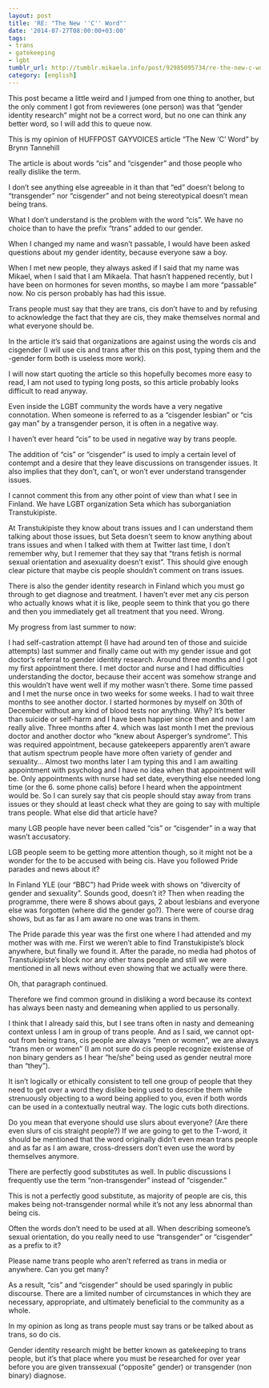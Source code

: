 ```yaml
---
layout: post
title: 'RE: "The New ''C'' Word"'
date: '2014-07-27T08:00:00+03:00'
tags:
- trans
- gatekeeping
- lgbt
tumblr_url: http://tumblr.mikaela.info/post/92985095734/re-the-new-c-word
category: [english]
---
```

This post became a little weird and I jumped from one thing to another, but the only comment I got from revieweres (one person) was that “gender identity research” might not be a correct word, but no one can think any better word, so I will add this to queue now.

This is my opinion of HUFFPOST GAYVOICES article “The New ‘C’ Word” by Brynn Tannehill

The article is about words “cis” and “cisgender” and those people who really dislike the term.

I don’t see anything else agreeable in it than that “ed” doesn’t belong to “transgender” nor “cisgender” and not being stereotypical doesn’t mean being trans.

What I don’t understand is the problem with the word “cis”. We have no choice than to have the prefix “trans” added to our gender.

When I changed my name and wasn’t passable, I would have been asked questions about my gender identity, because everyone saw a boy.

When I met new people, they always asked if I said that my name was Mikael, when I said that I am Mikaela. That hasn’t happened recently, but I have been on hormones for seven months, so maybe I am more “passable” now. No cis person probably has had this issue.

Trans people must say that they are trans, cis don’t have to and by refusing to acknowledge the fact that they are cis, they make themselves normal and what everyone should be.

In the article it’s said that organizations are against using the words cis and cisgender (I will use cis and trans after this on this post, typing them and the -gender form both is useless more work).

I will now start quoting the article so this hopefully becomes more easy to read, I am not used to typing long posts, so this article probably looks difficult to read anyway.


  Even inside the LGBT community the words have a very negative connotation. When someone is referred to as a “cisgender lesbian” or “cis gay man” by a transgender person, it is often in a negative way.


I haven’t ever heard “cis” to be used in negative way by trans people.


  The addition of “cis” or “cisgender” is used to imply a certain level of contempt and a desire that they leave discussions on transgender issues. It also implies that they don’t, can’t, or won’t ever understand transgender issues.


I cannot comment this from any other point of view than what I see in Finland. We have LGBT organization Seta which has suborganiation Transtukipiste.

At Transtukipiste they know about trans issues and I can understand them talking about those issues, but Seta doesn’t seem to know anything about trans issues and when I talked with them at Twitter last time, I don’t remember why, but I rememer that they say that “trans fetish is normal sexual orientation and asexuality doesn’t exist”. This should give enough clear picture that maybe cis people shouldn’t comment on trans  issues.

There is also the gender identity research in Finland which you must go through to get diagnose and treatment. I haven’t ever met any cis person who actually knows what it is like, people seem to think that you go there and then you immediately get all treatment that you need. Wrong.

My progress from last summer to now:

I had self-castration attempt (I have had around ten of those and suicide attempts) last summer and finally came out with my gender issue and got doctor’s referral to gender identity research.
Around three months and I got my first appointment there. I met doctor and nurse and I had difficulties understanding the doctor, because their accent was somehow strange and this wouldn’t have went well if my mother wasn’t there.
Some time passed and I met the nurse once in two weeks for some weeks.
I had to wait three months to see another doctor.
I started hormones by myself on 30th of December without any kind of blood tests nor anything. Why? It’s better than suicide or self-harm and I have been happier since then and now I am really alive.
Three months after 4. which was last month I met the previous doctor and another doctor who “knew about Asperger’s syndrome”. This was required appointment, because gatekeepers apparently aren’t aware that autism spectrum people have more often variety of gender and sexuality…
Almost two months later I am typing this and I am awaiting appointment with psycholog and I have no idea when that appointment will be. Only appointments with nurse had set date, everything else needed long time (or the 6. some phone calls) before I heard when the appointment would be.
So I can surely say that cis people should stay away from trans issues or they should at least check what they are going to say with multiple trans people. What else did that article have?


  many LGB people have never been called “cis” or “cisgender” in a way that wasn’t accusatory.


LGB people seem to be getting more attention though, so it might not be a wonder for the to be accused with being cis. Have you followed Pride parades and news about it?

In Finland YLE (our “BBC”) had Pride week with shows on “divercity of gender and sexuality”. Sounds good, doesn’t it? Then when reading the programme, there were 8 shows about gays, 2 about lesbians and everyone else was forgotten (where did the gender go?). There were of course drag shows, but as far as I am aware no one was trans in them.

The Pride parade this year was the first one where I had attended and my mother was with me. First we weren’t able to find Transtukipiste’s block anywhere, but finally we found it. After the parade, no media had photos of Transtukipiste’s block nor any other trans people and still we were mentioned in all news without even showing that we actually were there.

Oh, that paragraph continued.


  Therefore we find common ground in disliking a word because its context has always been nasty and demeaning when applied to us personally.


I think that I already said this, but I see trans often in nasty and demeaning context unless I am in group of trans people. And as I said, we cannot opt-out from being trans, cis people are always “men or women”, we are always “trans men or women” (I am not sure do cis people recognize existense of non binary genders as I hear “he/she” being used as gender neutral more than “they”).


  It isn’t logically or ethically consistent to tell one group of people that they need to get over a word they dislike being used to describe them while strenuously objecting to a word being applied to you, even if both words can be used in a contextually neutral way. The logic cuts both directions.


Do you mean that everyone should use slurs about everyone? (Are there even slurs of cis straight people?) If we are going to get to the T-word, it should be mentioned that the word originally didn’t even mean trans people and as far as I am aware, cross-dressers don’t even use the word by themselves anymore.


  There are perfectly good substitutes as well. In public discussions I frequently use the term “non-transgender” instead of “cisgender.”


This is not a perfectly good substitute, as majority of people are cis, this makes being not-transgender normal while it’s not any less abnormal than being cis.


  Often the words don’t need to be used at all. When describing someone’s sexual orientation, do you really need to use “transgender” or “cisgender” as a prefix to it?


Please name trans people who aren’t referred as trans  in media or anywhere. Can you get many?


  As a result, “cis” and “cisgender” should be used sparingly in public discourse. There are a limited number of circumstances in which they are necessary, appropriate, and ultimately beneficial to the community as a whole.


In my opinion as long as trans people must say trans or be talked about as trans, so do cis.

Gender identity research might be better known as gatekeeping to trans people, but it’s that place where you must be researched for over year before you are given transsexual (“opposite” gender) or transgender (non binary) diagnose.
